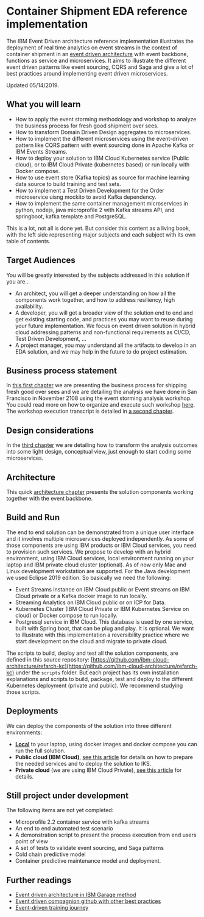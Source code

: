 # Container Shipment EDA reference implementation

The IBM Event Driven architecture reference implementation illustrates the deployment of real time analytics on event streams in the context of container shipment in an [event driven architecture](https://ibm-cloud-architecture.github.io/refarch-eda/) with event backbone, functions as service and microservices. It aims to illustrate the different event driven patterns like event sourcing, CQRS and Saga and give a lot of best practices around implementing event driven microservices. 

Updated 05/14/2019.

## What you will learn

* How to apply the event storming methodology and workshop to analyze the business process for fresh good shipment over sees.
* How to transform Domain Driven Design aggregates to microservices.
* How to implement the different microservices using the event-driven pattern like CQRS pattern with event sourcing done in Apache Kafka or IBM Events Streams.
* How to deploy your solution to IBM Cloud Kubernetes service (Public cloud), or to IBM Cloud Private (kubernetes based) or run locally with Docker compose.
* How to use event store (Kafka topics) as source for machine learning data source to build training and test sets.
* How to implement a Test Driven Development for the Order microservice uisng mockito to avoid Kafka dependency.
* How to implement the same container management microservices in python, nodejs, java microprofile 2 with Kafka streams API, and springboot, kafka template and PostgreSQL.

This is a lot, not all is done yet. But consider this content as a living book, with the left side representing major subjects and each subject with its own table of contents. 

## Target Audiences

You will be greatly interested by the subjects addressed in this solution if you are...

* An architect, you will get a deeper understanding on how all the components work together, and how to address resiliency, high availability.
* A developer, you will get a broader view of the solution end to end and get existing starting code, and practices you may want to reuse during your future implementation. We focus on event driven solution in hybrid cloud addressing patterns and non-functional requirements as CI/CD, Test Driven Development, ...
* A project manager, you may understand all the artifacts to develop in an EDA solution, and we may help in the future to do project estimation.

## Business process statement

In [this first chapter](introduction.md) we are presenting the business process for shipping fresh good over sees and we are detailing the analysis we have done in San Francisco in November 2108 using the event storming analysis workshop. You could read more on how to organize and execute such workshop [here](https://ibm-cloud-architecture.github.io/refarch-eda/methodology/readme/). The workshop execution transcript is detailed in [a second chapter](analysis/readme.md). 

## Design considerations

In the [third chapter](design/readme.md) we are detailing how to transform the analysis outcomes into some light design, conceptual view, just enough to start coding some microservices.

## Architecture

This quick [architecture chapter](design/architecture.md) presents the solution components working together with the event backbone. 

## Build and Run

The end to end solution can be demonstrated from a unique user interface and it involves multiple microservices deployed independently. As some of those components are using IBM products or IBM Cloud services, you need to provision such services. We propose to develop with an hybrid environment, using IBM Cloud services, local environment running on your laptop and IBM private cloud cluster (optional). As of now only Mac and Linux development workstation are supported. For the Java development we used Eclipse 2019 edition. So basically we need the following:

* Event Streams instance on IBM Cloud public or Event streams on IBM Cloud private or a Kafka docker image to run locally.
* Streaming Analytics on IBM Cloud public or on ICP for Data.
* Kubernetes Cluster (IBM Cloud Private or IBM Kubernetes Service on cloud) or Docker compose to run locally.
* Postgresql service in IBM Cloud. This database is used by one service, built with Spring boot, that can be plug and play. It is optional. We want to illustrate with this implementation a reversibility practice where we start development on the cloud and migrate to private cloud.

The scripts to build, deploy and test all the solution components, are defined in this source repository: [https://github.com/ibm-cloud-architecture/refarch-kc](https://github.com/ibm-cloud-architecture/refarch-kc) under the `scripts` folder. But each project has its own installation explanations and scripts to build, package, test and deploy to the different Kubernetes deployment (private and public). We recommend studying those scripts.

## Deployments

We can deploy the components of the solution into three different environments:

* **[Local](deployments/local.md)** to your laptop, using docker images and docker compose you can run the full solution. 
* **Public cloud (IBM Cloud)**, [see this article](deployments/iks.md) for details on how to prepare the needed services and to deploy the solution to IKS.
* **Private cloud** (we are using IBM Cloud Private), [see this article](deployments/icp.md) for details.


## Still project under development

The following items are not yet completed:

* Microprofile 2.2 container service with kafka streams
* An end to end automated test scenario
* A demonstration script to present the process execution from end users point of view
* A set of tests to validate event sourcing, and Saga patterns
* Cold chain predictive model
* Container predictive maintenance model and deployment.

## Further readings

* [Event driven architecture in IBM Garage method](https://www.ibm.com/cloud/garage/architectures/eventDrivenArchitecture)
* [Event driven compagnion github with other best practices](https://ibm-cloud-architecture.github.io/refarch-eda/)
* [Event-driven training journey](https://ibm-cloud-architecture.github.io/refarch-eda/eda-skill-journey/)
